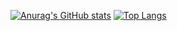 [![Anurag's GitHub stats](https://github-readme-stats.vercel.app/api?username=kjh9852)](https://github.com/kjh9852/github-readme-stats)
[![Top Langs](https://github-readme-stats.vercel.app/api/top-langs/?username=kjh9852)](https://github.com/kjh9852/github-readme-stats)

<!--
**kjh9852/kjh9852** is a ✨ _special_ ✨ repository because its `README.md` (this file) appears on your GitHub profile.

Here are some ideas to get you started:

- 🔭 I’m currently working on ...
- 🌱 I’m currently learning ...
- 👯 I’m looking to collaborate on ...
- 🤔 I’m looking for help with ...
- 💬 Ask me about ...
- 📫 How to reach me: ...
- 😄 Pronouns: ...
- ⚡ Fun fact: ...
-->
